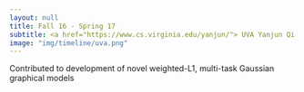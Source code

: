 ```yaml
---
layout: null
title: Fall 16 - Spring 17
subtitle: <a href="https://www.cs.virginia.edu/yanjun/"> UVA Yanjun Qi Research Lab</a>
image: "img/timeline/uva.png"
---
```

Contributed to development of novel weighted-L1, multi-task Gaussian graphical models